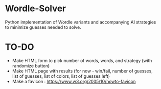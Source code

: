 # Wordle-Solver
Python implementation of Wordle variants and accompanying AI strategies to minimize guesses needed to solve.


# TO-DO
- Make HTML form to pick number of words, words, and strategy (with randomize button)
- Make HTML page with results (for now - win/fail, number of guesses, list of guesses, list of colors,
list of guesses left)
- Make a favicon : https://www.w3.org/2005/10/howto-favicon